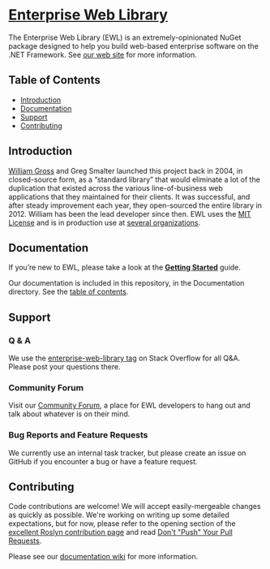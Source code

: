 # [Enterprise Web Library](http://enterpriseweblibrary.org/)

The Enterprise Web Library (EWL) is an extremely-opinionated NuGet package designed to help you build web-based enterprise software on the .NET Framework. See [our web site](http://enterpriseweblibrary.org/) for more information.


## Table of Contents

*	[Introduction](#introduction)
*	[Documentation](#documentation)
*	[Support](#support)
*	[Contributing](#contributing)


## Introduction

[William Gross](http://wgross.net/) and Greg Smalter launched this project back in 2004, in closed-source form, as a “standard library” that would eliminate a lot of the duplication that existed across the various line-of-business web applications that they maintained for their clients. It was successful, and after steady improvement each year, they open-sourced the entire library in 2012. William has been the lead developer since then. EWL uses the [MIT License](http://opensource.org/licenses/MIT) and is in production use at [several organizations](http://enterpriseweblibrary.org/usedby/).


## Documentation

If you’re new to EWL, please take a look at the **[Getting Started](Documentation/Guides/GettingStarted.md)** guide.

Our documentation is included in this repository, in the Documentation directory. See the [table of contents](Documentation/TableOfContents.md).


## Support


###	Q & A

We use the [enterprise-web-library tag](http://stackoverflow.com/questions/tagged/enterprise-web-library) on Stack Overflow for all Q&A. Please post your questions there.


### Community Forum

Visit our [Community Forum](https://community.enterpriseweblibrary.org/), a place for EWL developers to hang out and talk about whatever is on their mind.


### Bug Reports and Feature Requests

We currently use an internal task tracker, but please create an issue on GitHub if you encounter a bug or have a feature request.


## Contributing

Code contributions are welcome! We will accept easily-mergeable changes as quickly as possible. We're working on writing up some detailed expectations, but for now, please refer to the opening section of the [excellent Roslyn contribution page](https://github.com/dotnet/roslyn/wiki/Contributing-Code) and read [Don't "Push" Your Pull Requests](http://www.igvita.com/2011/12/19/dont-push-your-pull-requests/).

Please see our [documentation wiki](https://enduracode.fogbugz.com/default.asp?W5) for more information.